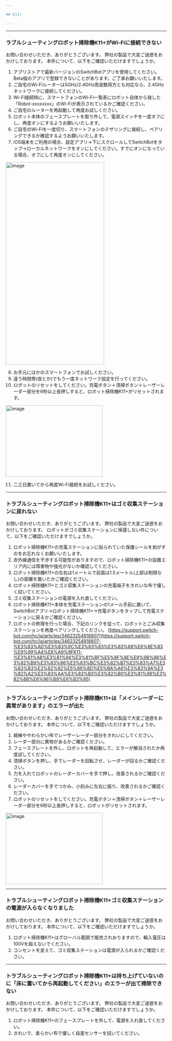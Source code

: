```yaml
---

## K11+

---
```


---
### ラブルシューティングロボット掃除機K11+がWi-Fiに接続できない

お問い合わせいただき、ありがとうございます。
弊社の製品で大変ご迷惑をおかけしております。
本件について、以下をご確認いただけますでしょうか。
1. アプリストアで最新バージョンのSwitchBotアプリを使用してください。Beta版のアプリで登録できないことがあります。ご了承お願いいたします。
2. ご自宅のWi-Fiルーターは5GHz/2.4GHz周波数両方とも対応なら、2.4GHzネットワークに接続してください。
3. Wi-Fi接続時に、スマートフォンのWi-Fi一覧表にロボット自体から発した「Robot-xxxxxxxx」のWi-Fiが表示されているかご確認ください。
4. ご自宅のルーターを再起動して再度お試しください。
5. ロボット本体のフェースプレートを取り外して、電源スイッチを一度オフにし、再度オンにするようお願いいたします。
6. ご自宅のWi-Fiを一度切り、スマートフォンのテザリングに接続し、ペアリングできるか確認するようお願いいたします。
7. iOS端末をご利用の場合、設定アプリ→下にスクロールしてSwitchBotをタップ→ローカルネットワークをオンにしてください。すでにオンになっている場合、オフにして再度オンにしてください。

<img width="308" height="634" alt="image" src="https://github.com/user-attachments/assets/aaa448c9-5470-42d1-8204-975d693c5d70" />

8. お手元にほかのスマートフォンでお試しください。
9. 違う時間帯(夜とか)でもう一度ネットワーク設定を行ってください。
10. ロボットのリセットをしてください。充電ボタン＋清掃ボタン＋レーザーレーダー部分を6秒以上長押しすると、ロボット掃除機K11+がリセットされます。

<img width="303" height="224" alt="image" src="https://github.com/user-attachments/assets/382d39ee-b95d-41e9-8832-7d0e7c7d31d5" />

11. 二三日置いてから再度Wi-Fi接続をお試しください。



---
### トラブルシューティングロボット掃除機K11+はゴミ収集ステーションに戻れない

お問い合わせいただき、ありがとうございます。
弊社の製品で大変ご迷惑をおかけしております。
ロボットがゴミ収集ステーションに帰還しない件について、以下をご確認いただけますでしょうか。
1. ロボット掃除機K11+の充電ステーションに貼られていた保護シールを剥がすのをお忘れなくお願いいたします。
2. 赤外線通信を干渉する可能性がありますので、ロボット掃除機K11+の設置エリア内には障害物や強光がないか確認してください。
3. ロボット掃除機K11+の左右は1メートルで前面は1.5メートル(上部は制限なし)の距離を置いたかご確認ください。
4. ロボット掃除機K11+とゴミ収集ステーションの充電端子をきれいな布で優しく拭いてください。
5. ゴミ収集ステーションの電源を入れ直してください。
6. ロボット掃除機K11+本体を充電ステーションの1メール手前に置いて、SwitchBotアプリ→ロボット掃除機K11+→充電ボタンをタップして充電ステーションに戻るかご確認ください。
7. ロボットの修理を行った場合、下記のリンクを従って、ロボットとごみ収集ステーションを再度ペアリングしてください。
[https://support.switch-bot.com/hc/ja/articles/34623254918807](https://support.switch-bot.com/hc/ja/articles/34623254918807-%E3%83%AD%E3%83%9C%E3%83%83%E3%83%88%E6%8E%83%E9%99%A4%E6%A9%9FK11-%E3%81%A8%E3%81%94%E3%81%BF%E5%8F%8E%E9%9B%86%E3%82%B9%E3%83%86%E3%83%BC%E3%82%B7%E3%83%A7%E3%83%B3%E3%82%92%E5%86%8D%E5%BA%A6%E3%83%9A%E3%82%A2%E3%83%AA%E3%83%B3%E3%82%B0%E3%81%99%E3%82%8B%E6%96%B9%E6%B3%95)


---
### トラブルシューティングロボット掃除機K11+は「メインレーダーに異常があります」のエラーが出た

お問い合わせいただき、ありがとうございます。
弊社の製品で大変ご迷惑をおかけしております。
本件について、以下をご確認いただけますでしょうか。
1. 綿棒ややわらかい布でレーザーレーダー部分をきれいにしてください。
2. レーダー部分に異物があるかご確認ください。
3. フェースプレートを外し、ロボットを再起動して、エラーが解消されたか再度試してください。
4. 清掃ボタンを押し、手でレーダーを回転させ、レーダーが回るかご確認ください。
5. 力を入れてロボットのレーダーカバーを手で押し、改善されるかご確認ください。
6. レーダーカバーを手でつかみ、小刻みに左右に振り、改善されるかご確認ください。
7. ロボットのリセットをしてください。充電ボタン＋清掃ボタン＋レーザーレーダー部分を6秒以上長押しすると、ロボットがリセットされます。

<img width="303" height="224" alt="image" src="https://github.com/user-attachments/assets/e1d8b475-81a3-43f9-9252-c96a6c29f7a8" />


---
### トラブルシューティングロボット掃除機K11+ゴミ収集ステーションの電源が入らなくなりました

お問い合わせいただき、ありがとうございます。
弊社の製品で大変ご迷惑をおかけしております。
本件について、以下をご確認いただけますでしょうか。
1. ロボット掃除機K11+はグローバル範囲で販売されおりますので、輸入電圧は100Vを超えないでください。
2. コンセントを変えて、ゴミ収集ステーションは電源が入られるかご確認ください。


---
### トラブルシューティングロボット掃除機K11+は持ち上げていないのに「床に置いてから再起動してください」のエラーが出て掃除できない

お問い合わせいただき、ありがとうございます。
弊社の製品で大変ご迷惑をおかけしております。
本件について、以下をご確認いただけますでしょうか。
1. ロボット掃除機K11+のフェースプレートを外して、電源を入れ直してください。
2. きれいで、柔らかい布で優しく段差センサーを拭いてください。
















